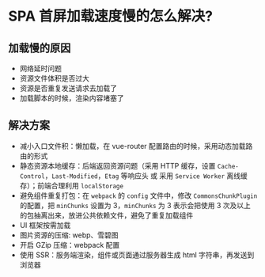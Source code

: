 # SPA 首屏加载速度慢的怎么解决?

## 加载慢的原因

- 网络延时问题
- 资源文件体积是否过大
- 资源是否重复发送请求去加载了
- 加载脚本的时候，渲染内容堵塞了

## 解决方案

- 减小入口文件积：懒加载，在 vue-router 配置路由的时候，采用动态加载路由的形式
- 静态资源本地缓存：后端返回资源问题（采用 HTTP 缓存，设置 `Cache-Control`，`Last-Modified`，`Etag` 等响应头 或 采用 `Service Worker` 离线缓存）；前端合理利用 `localStorage`
- 避免组件重复打包：在 `webpack` 的 `config` 文件中，修改 `CommonsChunkPlugin` 的配置，把 `minChunks` 设置为 3，`minChunks` 为 3 表示会把使用 3 次及以上的包抽离出来，放进公共依赖文件，避免了重复加载组件
- UI 框架按需加载
- 图片资源的压缩: webp、雪碧图
- 开启 GZip 压缩：webpack 配置
- 使用 SSR：服务端渲染，组件或页面通过服务器生成 html 字符串，再发送到浏览器
